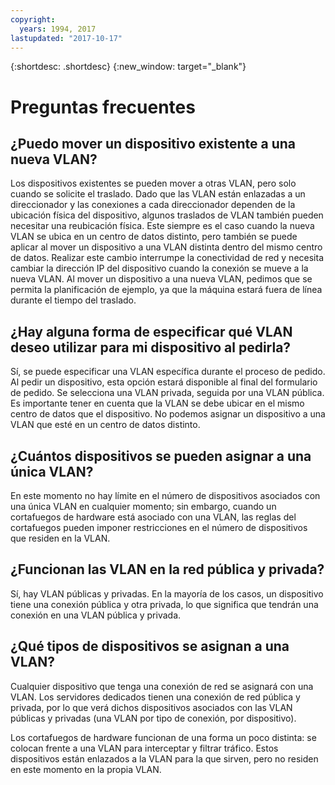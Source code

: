 ```yaml
---
copyright:
  years: 1994, 2017
lastupdated: "2017-10-17"
---
```

{:shortdesc: .shortdesc}
{:new_window: target="_blank"}

# Preguntas frecuentes


## ¿Puedo mover un dispositivo existente a una nueva VLAN?

Los dispositivos existentes se pueden mover a otras VLAN, pero solo cuando se solicite el traslado. Dado que las VLAN están enlazadas a un direccionador y las conexiones a cada direccionador dependen de la ubicación física del dispositivo, algunos traslados de VLAN también pueden necesitar una reubicación física. Este siempre es el caso cuando la nueva VLAN se ubica en un centro de datos distinto, pero también se puede aplicar al mover un dispositivo a una VLAN distinta dentro del mismo centro de datos. Realizar este cambio interrumpe la conectividad de red y necesita cambiar la dirección IP del dispositivo cuando la conexión se mueve a la nueva VLAN. Al mover un dispositivo a una nueva VLAN, pedimos que se permita la planificación de ejemplo, ya que la máquina estará fuera de línea durante el tiempo del traslado.


## ¿Hay alguna forma de especificar qué VLAN deseo utilizar para mi dispositivo al pedirla?

Sí, se puede especificar una VLAN específica durante el proceso de pedido. Al pedir un dispositivo, esta opción estará disponible al final del formulario de pedido. Se selecciona una VLAN privada, seguida por una VLAN pública. Es importante tener en cuenta que la VLAN se debe ubicar en el mismo centro de datos que el dispositivo. No podemos asignar un dispositivo a una VLAN que esté en un centro de datos distinto.

## ¿Cuántos dispositivos se pueden asignar a una única VLAN?

En este momento no hay límite en el número de dispositivos asociados con una única VLAN en cualquier momento; sin embargo, cuando un cortafuegos de hardware está asociado con una VLAN, las reglas del cortafuegos pueden imponer restricciones en el número de dispositivos que residen en la VLAN.

## ¿Funcionan las VLAN en la red pública y privada?

Sí, hay VLAN públicas y privadas. En la mayoría de los casos, un dispositivo tiene una conexión pública y otra privada, lo que significa que tendrán una conexión en una VLAN pública y privada.

## ¿Qué tipos de dispositivos se asignan a una VLAN?

Cualquier dispositivo que tenga una conexión de red se asignará con una VLAN. Los servidores dedicados tienen una conexión de red pública y privada, por lo que verá dichos dispositivos asociados con las VLAN públicas y privadas (una VLAN por tipo de conexión, por dispositivo).

Los cortafuegos de hardware funcionan de una forma un poco distinta: se colocan frente a una VLAN para interceptar y filtrar tráfico. Estos dispositivos están enlazados a la VLAN para la que sirven, pero no residen en este momento en la propia VLAN.
